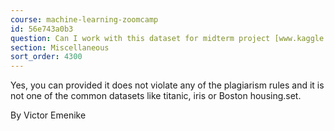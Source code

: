 ```yaml
---
course: machine-learning-zoomcamp
id: 56e743a0b3
question: Can I work with this dataset for midterm project [www.kaggle.com](https://www.kaggle.com/datasets/kapoorprakhar/cardio-health-risk-assessment-dataset?)
section: Miscellaneous
sort_order: 4300
---
```


Yes, you can provided it does not violate any of the plagiarism rules and it is not one of the common datasets like titanic, iris or Boston housing.set.

By Victor Emenike

